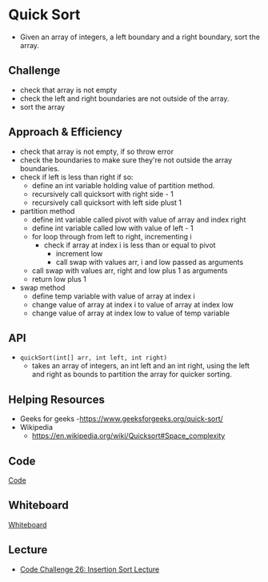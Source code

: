 # Quick Sort
- Given an array of integers, a left boundary and a right boundary, sort the array.  


## Challenge
- check that array is not empty
- check the left and right boundaries are not outside of the array.
- sort the array

## Approach & Efficiency
- check that array is not empty, if so throw error
- check the boundaries to make sure they're not outside the array boundaries.
- check if left is less than right if so:
  - define an int variable holding value of partition method.
  - recursively call quicksort with right side - 1
  - recursively call quicksort with left side plust 1
- partition method
  - define int variable called pivot with value of array and index right
  - define int variable called low with value of left - 1
  - for loop through from left to right, incrementing i
    - check if array at index i is less than or equal to pivot
      - increment low
      - call swap with values arr, i and low passed as arguments
  - call swap with values arr, right and low plus 1 as arguments
  - return low plus 1
- swap method
  - define temp variable with value of array at index i
  - change value of array at index i to value of array at index low
  - change value of array at index low to value of temp variable

## API
- ```quickSort(int[] arr, int left, int right)```
  - takes an array of integers, an int left and an int right, using the left and right as bounds to partition the array for quicker sorting. 


## Helping Resources
- Geeks for geeks
  -https://www.geeksforgeeks.org/quick-sort/
- Wikipedia
  - https://en.wikipedia.org/wiki/Quicksort#Space_complexity
 

## Code
[Code](../../src/main/java/code401Challenges/QuickSort.java)

## Whiteboard
[Whiteboard](../img/QuickSortWB.jpg)

## Lecture
- [Code Challenge 26: Insertion Sort Lecture](./QuickSortLesson.md)